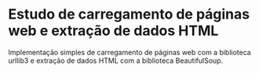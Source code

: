 # Estudo de carregamento de páginas web e extração de dados HTML

Implementação simples de carregamento de páginas web com a biblioteca urllib3 e extração de dados HTML com a biblioteca BeautifulSoup.
